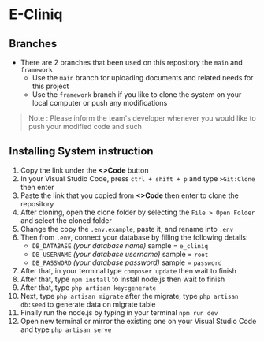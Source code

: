 # E-Cliniq

## Branches
- There are 2 branches that been used on this repository the `main` and `framework`
   -    Use the `main` branch for uploading documents and related needs for this project
   -    Use the `framework` branch if you like to clone the system on your local computer or push any modifications
> Note :
> Please inform the team's developer whenever you would like to push your modified code and such
## Installing System instruction
1. Copy the link under the **<>Code** button
2. In your Visual Studio Code, press `ctrl + shift + p` and type `>Git:Clone` then enter
3. Paste the link that you copied from **<>Code** then enter to clone the repository
4. After cloning, open the clone folder by selecting the `File > Open Folder` and select the cloned folder
5. Change the copy the `.env.example`, paste it, and rename into `.env`
6. Then from `.env`, connect your database by filling the following details:
   - `DB_DATABASE` *(your database name)* sample = `e_cliniq`
   - `DB_USERNAME` *(your database username)* sample = `root`
   - `DB_PASSWORD` *(your database password)* sample = `password`
7. After that, in your terminal type `composer update` then wait to finish
8. After that, type `npm install` to install node.js then wait to finish
9. After that, type `php artisan key:generate`
10. Next, type `php artisan migrate` after the migrate, type `php artisan db:seed` to generate data on migrate table
11. Finally run the node.js by typing in your terminal `npm run dev`
12. Open new terminal or mirror the existing one on your Visual Studio Code and type `php artisan serve` 
